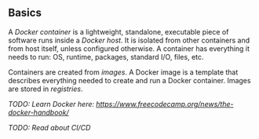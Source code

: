 ## Basics

A _Docker container_ is a lightweight, standalone, executable piece of software runs inside a _Docker host_. It is isolated from other containers and from host itself, unless configured otherwise. A container has everything it needs to run: OS, runtime, packages, standard I/O, files, etc.

Containers are created from _images_. A Docker image is a template that describes everything needed to create and run a Docker container. Images are stored in _registries_.



_TODO: Learn Docker here: https://www.freecodecamp.org/news/the-docker-handbook/_




_TODO: Read about CI/CD_

